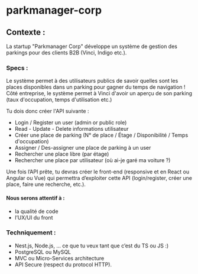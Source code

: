 # parkmanager-corp

## Contexte : 
La startup "Parkmanager Corp" développe un système de gestion des parkings pour des clients B2B (Vinci, Indigo etc.). 

### Specs : 
Le système permet à des utilisateurs publics de savoir quelles sont les places disponibles dans un parking pour gagner du temps de navigation ! Côté entreprise, le système permet à Vinci d'avoir un aperçu de son parking (taux d'occupation, temps d'utilisation etc.)

Tu dois donc créer l'API suivante : 
* Login / Register un user (admin or public role)
* Read - Update - Delete informations utilisateur
* Créer une place de parking (N° de place / Étage / Disponibilité / Temps d'occupation)
* Assigner / Des-assigner une place de parking à un user
* Rechercher une place libre (par étage)
* Rechercher une place par utilisateur (où ai-je garé ma voiture ?)

Une fois l’API prête, tu devras créer le front-end (responsive et en React ou Angular ou Vue) qui permettra d’exploiter cette API (login/register, créer une place, faire une recherche, etc.).

#### Nous serons attentif à :
* la qualité de code
* l’UX/UI du front

### Techniquement : 
* Nest.js, Node.js, … ce que tu veux tant que c’est du TS ou JS :)
* PostgreSQL ou MySQL
* MVC ou Micro-Services architecture
* API Secure (respect du protocol HTTP).